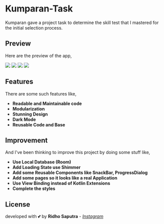 # Kumparan-Task
Kumparan gave a project task to determine the skill test that I mastered for the initial selection process.

## Preview
Here are the preview of the app,

![](https://i.ibb.co/1ZbzbLN/photo6183940917359127459.jpg) ![](https://i.ibb.co/qgLypDz/photo6183940917359127457.jpg) ![](https://i.ibb.co/8K85nLh/photo6183940917359127458.jpg) ![](https://i.ibb.co/85x0Y7N/photo6183940917359127456.jpg)

## Features
There are some such features like,

- **Readable and Maintainable code**
- **Modularization**
- **Stunning Design**
- **Dark Mode**
- **Reusable Code and Base**

## Improvement
And I've been thinking to improve this project by doing some stuff like,
- **Use Local Database (Room)**
- **Add Loading State use Shimmer**
- **Add some Reusable Components like SnackBar, ProgressDialog**
- **Add some pages so it looks like a real Application**
- **Use View Binding instead of Kotlin Extensions**
- **Complete the styles**

  
## License
developed with 💕 by **Ridho Saputra** - *[Instagram](https://instagram.com/mridhosap)*
